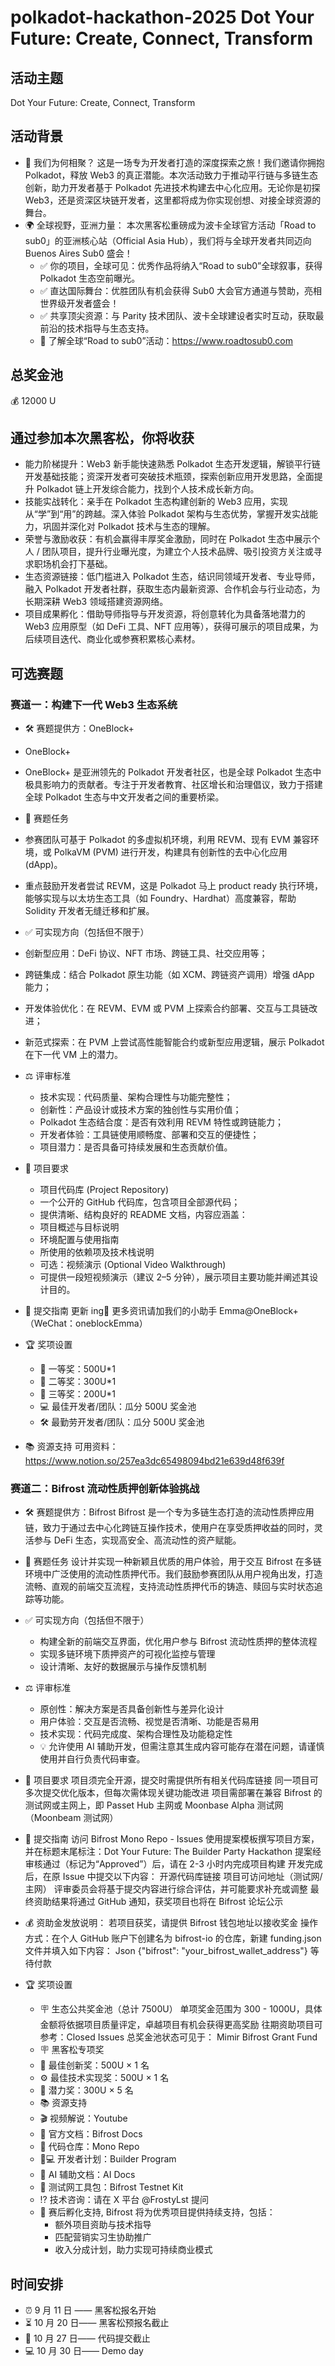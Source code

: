 # polkadot-hackathon-2025 Dot Your Future: Create, Connect, Transform

## 活动主题

Dot Your Future: Create, Connect, Transform

## 活动背景

- 🚀 我们为何相聚？
  这是一场专为开发者打造的深度探索之旅！我们邀请你拥抱 Polkadot，释放 Web3 的真正潜能。本次活动致力于推动平行链与多链生态创新，助力开发者基于 Polkadot 先进技术构建去中心化应用。无论你是初探 Web3，还是资深区块链开发者，这里都将成为你实现创想、对接全球资源的舞台。
- 🌍 全球视野，亚洲力量：
  本次黑客松重磅成为波卡全球官方活动「Road to sub0」的亚洲核心站（Official Asia Hub），我们将与全球开发者共同迈向 Buenos Aires Sub0 盛会！
  - ✅ 你的项目，全球可见：优秀作品将纳入“Road to sub0”全球叙事，获得 Polkadot 生态空前曝光。
  - ✅ 直达国际舞台：优胜团队有机会获得 Sub0 大会官方通道与赞助，亮相世界级开发者盛会！
  - ✅ 共享顶尖资源：与 Parity 技术团队、波卡全球建设者实时互动，获取最前沿的技术指导与生态支持。
  - 🚀 了解全球“Road to sub0”活动：https://www.roadtosub0.com

## 总奖金池

💰 12000 U

## 通过参加本次黑客松，你将收获

- 能力阶梯提升：Web3 新手能快速熟悉 Polkadot 生态开发逻辑，解锁平行链开发基础技能；资深开发者可突破技术瓶颈，探索创新应用开发思路，全面提升 Polkadot 链上开发综合能力，找到个人技术成长新方向。
- 技能实战转化：亲手在 Polkadot 生态构建创新的 Web3 应用，实现从“学”到“用”的跨越。深入体验 Polkadot 架构与生态优势，掌握开发实战能力，巩固并深化对 Polkadot 技术与生态的理解。
- 荣誉与激励收获：有机会赢得丰厚奖金激励，同时在 Polkadot 生态中展示个人 / 团队项目，提升行业曝光度，为建立个人技术品牌、吸引投资方关注或寻求职场机会打下基础。
- 生态资源链接：低门槛进入 Polkadot 生态，结识同领域开发者、专业导师，融入 Polkadot 开发者社群，获取生态内最新资源、合作机会与行业动态，为长期深耕 Web3 领域搭建资源网络。
- 项目成果孵化：借助导师指导与开发资源，将创意转化为具备落地潜力的 Web3 应用原型（如 DeFi 工具、NFT 应用等），获得可展示的项目成果，为后续项目迭代、商业化或参赛积累核心素材。

## 可选赛题

### 赛道一：构建下一代 Web3 生态系统

- 🛠️ 赛题提供方：OneBlock+
- OneBlock+
- OneBlock+ 是亚洲领先的 Polkadot 开发者社区，也是全球 Polkadot 生态中极具影响力的贡献者。专注于开发者教育、社区增长和治理倡议，致力于搭建全球 Polkadot 生态与中文开发者之间的重要桥梁。
- 🎯 赛题任务
- 参赛团队可基于 Polkadot 的多虚拟机环境，利用 REVM、现有 EVM 兼容环境，或 PolkaVM (PVM) 进行开发，构建具有创新性的去中心化应用 (dApp)。
- 重点鼓励开发者尝试 REVM，这是 Polkadot 马上 product ready 执行环境，能够实现与以太坊生态工具（如 Foundry、Hardhat）高度兼容，帮助 Solidity 开发者无缝迁移和扩展。
- ✅ 可实现方向（包括但不限于）
- 创新型应用：DeFi 协议、NFT 市场、跨链工具、社交应用等；
- 跨链集成：结合 Polkadot 原生功能（如 XCM、跨链资产调用）增强 dApp 能力；
- 开发体验优化：在 REVM、EVM 或 PVM 上探索合约部署、交互与工具链改进；
- 新范式探索：在 PVM 上尝试高性能智能合约或新型应用逻辑，展示 Polkadot 在下一代 VM 上的潜力。
- ⚖️ 评审标准
  - 技术实现：代码质量、架构合理性与功能完整性；
  - 创新性：产品设计或技术方案的独创性与实用价值；
  - Polkadot 生态结合度：是否有效利用 REVM 特性或跨链能力；
  - 开发者体验：工具链使用顺畅度、部署和交互的便捷性；
  - 项目潜力：是否具备可持续发展和生态贡献价值。
- 📌 项目要求
  - 项目代码库 (Project Repository)
  - 一个公开的 GitHub 代码库，包含项目全部源代码；
  - 提供清晰、结构良好的 README 文档，内容应涵盖：
  - 项目概述与目标说明
  - 环境配置与使用指南
  - 所使用的依赖项及技术栈说明
  - 可选：视频演示 (Optional Video Walkthrough)
  - 可提供一段短视频演示（建议 2–5 分钟），展示项目主要功能并阐述其设计目的。
- 🚀 提交指南
  更新 ing🥳 更多资讯请加我们的小助手 Emma@OneBlock+（WeChat：oneblockEmma）

- 🏆 奖项设置

  - 🥇 一等奖：500U\*1
  - 🥈 二等奖：300U\*1
  - 🥉 三等奖：200U\*1
  - 💻 最佳开发者/团队：瓜分 500U 奖金池
  - 🛠️ 最勤劳开发者/团队：瓜分 500U 奖金池

- 📚 资源支持
  可用资料：https://www.notion.so/257ea3dc65498094bd21e639d48f639f

### 赛道二：Bifrost 流动性质押创新体验挑战

- 🛠️ 赛题提供方：Bifrost
  Bifrost 是一个专为多链生态打造的流动性质押应用链，致力于通过去中心化跨链互操作技术，使用户在享受质押收益的同时，灵活参与 DeFi 生态，实现高安全、高流动性的资产赋能。
- 🎯 赛题任务
  设计并实现一种新颖且优质的用户体验，用于交互 Bifrost 在多链环境中广泛使用的流动性质押代币。我们鼓励参赛团队从用户视角出发，打造流畅、直观的前端交互流程，支持流动性质押代币的铸造、赎回与实时状态追踪等功能。
- ✅ 可实现方向（包括但不限于）
  - 构建全新的前端交互界面，优化用户参与 Bifrost 流动性质押的整体流程
  - 实现多链环境下质押资产的可视化监控与管理
  - 设计清晰、友好的数据展示与操作反馈机制
- ⚖️ 评审标准
  - 原创性：解决方案是否具备创新性与差异化设计
  - 用户体验：交互是否流畅、视觉是否清晰、功能是否易用
  - 技术实现：代码完成度、架构合理性及功能稳定性
  - 💡 允许使用 AI 辅助开发，但需注意其生成内容可能存在潜在问题，请谨慎使用并自行负责代码审查。
- 📌 项目要求
  项目须完全开源，提交时需提供所有相关代码库链接
  同一项目可多次提交优化版本，但每次需体现关键功能改进
  项目需部署在兼容 Bifrost 的测试网或主网上，即 Passet Hub 主网或 Moonbase Alpha 测试网（Moonbeam 测试网）
- 🚀 提交指南
  访问 Bifrost Mono Repo - Issues
  使用提案模板撰写项目方案，并在标题末尾标注：Dot Your Future: The Builder Party Hackathon
  提案经审核通过（标记为“Approved”）后，请在 2-3 小时内完成项目构建
  开发完成后，在原 Issue 中提交以下内容：
  开源代码库链接
  项目可访问地址（测试网/主网）
  评审委员会将基于提交内容进行综合评估，并可能要求补充或调整
  最终资助结果将通过 GitHub 通知，获奖项目也将在 Bifrost 论坛公示
- 💰 资助金发放说明：
  若项目获奖，请提供 Bifrost 钱包地址以接收奖金
  操作方式：在个人 GitHub 账户下创建名为 bifrost-io 的仓库，新建 funding.json 文件并填入如下内容：
  Json
  {"bifrost": "your_bifrost_wallet_address"}
  等待付款
- 🏆 奖项设置

  - 🪧 生态公共奖金池（总计 7500U）
    单项奖金范围为 300 - 1000U，具体金额将依据项目质量评定，卓越项目有机会获得更高奖励
    往期资助项目可参考：Closed Issues
    总奖金池状态可见于： Mimir Bifrost Grant Fund
  - 🪧 黑客松专项奖
  - 🌟 最佳创新奖：500U × 1 名
  - ⚙️ 最佳技术实现奖：500U × 1 名
  - 🎯 潜力奖：300U × 5 名
  - 📚 资源支持
  - 🎬 视频解说：Youtube
  - 📖 官方文档：Bifrost Docs
  - 🧩 代码仓库：Mono Repo
  - 👨💻 开发者计划：Builder Program
  - 🤖 AI 辅助文档：AI Docs
  - 🧪 测试网工具包：Bifrost Testnet Kit
  - ⁉️ 技术咨询：请在 X 平台 @FrostyLst 提问
  - 🌱 赛后孵化支持, Bifrost 将为优秀项目提供持续支持，包括：
    - 额外项目资助与技术指导
    - 匹配营销实习生协助推广
    - 收入分成计划，助力实现可持续商业模式

## 时间安排

- ⏰ 9 月 11 日 —— 黑客松报名开始
- ⏳ 10 月 20 日—— 黑客松预报名截止
- 📅 10 月 27 日—— 代码提交截止
- 💻 10 月 30 日—— Demo day
